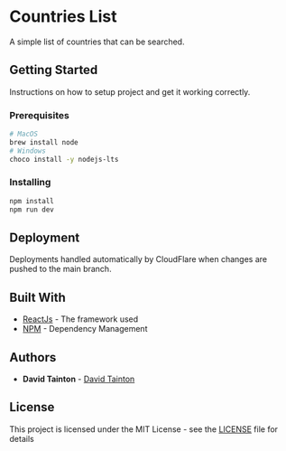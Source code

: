 # Countries List

A simple list of countries that can be searched.

## Getting Started

Instructions on how to setup project and get it working correctly.

### Prerequisites

```bash
# MacOS
brew install node
# Windows
choco install -y nodejs-lts
```

### Installing

```bash
npm install
npm run dev
```

## Deployment

Deployments handled automatically by CloudFlare when changes are pushed to the main branch.

## Built With

* [ReactJs](https://react.dev/) - The framework used
* [NPM](https://docs.npmjs.com/) - Dependency Management

## Authors

* **David Tainton** - [David Tainton](https://github.com/dajtainton)

## License

This project is licensed under the MIT License - see the [LICENSE](LICENSE) file for details